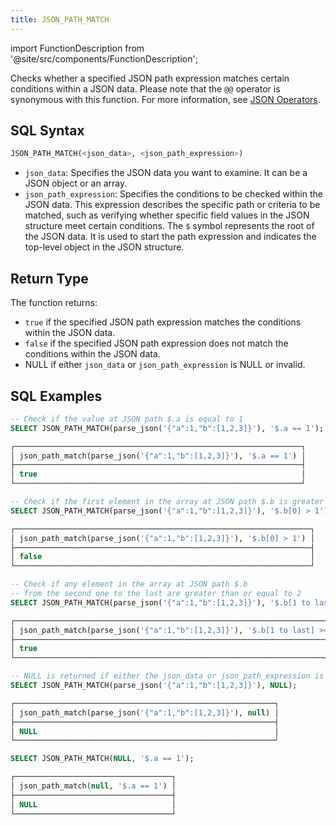 ```yaml
---
title: JSON_PATH_MATCH
---
```

import FunctionDescription from '@site/src/components/FunctionDescription';

<FunctionDescription description="Introduced or updated: v1.2.241"/>

Checks whether a specified JSON path expression matches certain conditions within a JSON data. Please note that the `@@` operator is synonymous with this function. For more information, see [JSON Operators](../../10-sql-commands/30-query-operators).

## SQL Syntax

```sql
JSON_PATH_MATCH(<json_data>, <json_path_expression>)
```

- `json_data`: Specifies the JSON data you want to examine. It can be a JSON object or an array.
- `json_path_expression`: Specifies the conditions to be checked within the JSON data. This expression describes the specific path or criteria to be matched, such as verifying whether specific field values in the JSON structure meet certain conditions. The `$` symbol represents the root of the JSON data. It is used to start the path expression and indicates the top-level object in the JSON structure.

## Return Type

The function returns:

- `true` if the specified JSON path expression matches the conditions within the JSON data.
- `false` if the specified JSON path expression does not match the conditions within the JSON data.
- NULL if either `json_data` or `json_path_expression` is NULL or invalid.

## SQL Examples

```sql
-- Check if the value at JSON path $.a is equal to 1
SELECT JSON_PATH_MATCH(parse_json('{"a":1,"b":[1,2,3]}'), '$.a == 1');

┌────────────────────────────────────────────────────────────────┐
│ json_path_match(parse_json('{"a":1,"b":[1,2,3]}'), '$.a == 1') │
├────────────────────────────────────────────────────────────────┤
│ true                                                           │
└────────────────────────────────────────────────────────────────┘

-- Check if the first element in the array at JSON path $.b is greater than 1
SELECT JSON_PATH_MATCH(parse_json('{"a":1,"b":[1,2,3]}'), '$.b[0] > 1');

┌──────────────────────────────────────────────────────────────────┐
│ json_path_match(parse_json('{"a":1,"b":[1,2,3]}'), '$.b[0] > 1') │
├──────────────────────────────────────────────────────────────────┤
│ false                                                            │
└──────────────────────────────────────────────────────────────────┘

-- Check if any element in the array at JSON path $.b
-- from the second one to the last are greater than or equal to 2
SELECT JSON_PATH_MATCH(parse_json('{"a":1,"b":[1,2,3]}'), '$.b[1 to last] >= 2');

┌───────────────────────────────────────────────────────────────────────────┐
│ json_path_match(parse_json('{"a":1,"b":[1,2,3]}'), '$.b[1 to last] >= 2') │
├───────────────────────────────────────────────────────────────────────────┤
│ true                                                                      │
└───────────────────────────────────────────────────────────────────────────┘

-- NULL is returned if either the json_data or json_path_expression is NULL or invalid.
SELECT JSON_PATH_MATCH(parse_json('{"a":1,"b":[1,2,3]}'), NULL);

┌──────────────────────────────────────────────────────────┐
│ json_path_match(parse_json('{"a":1,"b":[1,2,3]}'), null) │
├──────────────────────────────────────────────────────────┤
│ NULL                                                     │
└──────────────────────────────────────────────────────────┘

SELECT JSON_PATH_MATCH(NULL, '$.a == 1');

┌───────────────────────────────────┐
│ json_path_match(null, '$.a == 1') │
├───────────────────────────────────┤
│ NULL                              │
└───────────────────────────────────┘
```